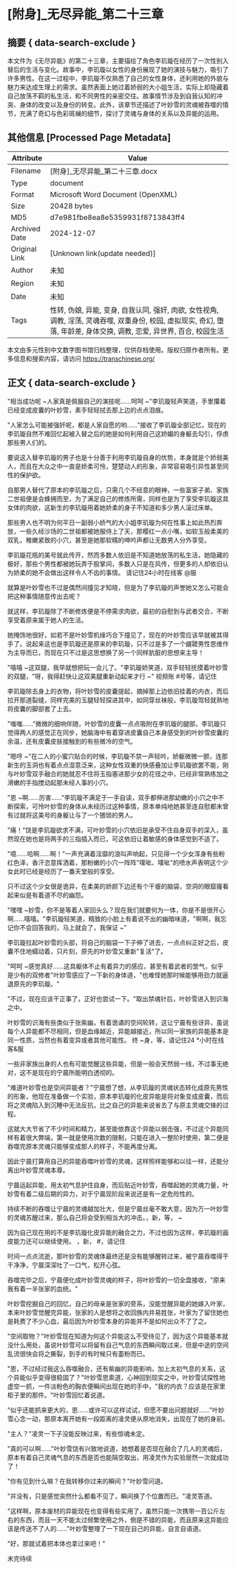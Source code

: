 # [附身]_无尽异能_第二十三章



## 摘要  { data-search-exclude }

<!-- tcd_abstract -->
本文件为《无尽异能》的第二十三章，主要描绘了角色李玑璇在经历了一次性别入替后的生活与变化。故事中，李玑璇以女性的身份展现了她的演技与魅力，吸引了许多男性。在这一过程中，李玑璇不仅熟悉了自己的女性身体，还利用她的外貌与魅力来达成生理上的需求。虽然表面上她过着娇弱的大小姐生活，实际上却隐藏着自己放荡不羁的私生活，和不同男性的亲密交往。故事情节涉及到自我认知的冲突、身体的改变以及身份的转变。此外，该章节还描述了叶妙雪的灵魂被吞噬的情节，充满了奇幻与色彩斑斓的细节，探讨了灵魂与身体的关系以及异能的运用。

<!-- tcd_abstract_end -->

## 其他信息 [Processed Page Metadata]

| Attribute       | Value                                  |
|-----------------|----------------------------------------|
| Filename        | [附身]_无尽异能_第二十三章.docx                             |
| Type            | document                                 |
| Format          | Microsoft Word Document (OpenXML)                               |
| Size            | 20428 bytes                           |
| MD5             | d7e981fbe8ea8e5359931f8713843ff4                                  |
| Archived Date   | 2024-12-07                             |
| Original Link   | [Unknown link(update needed)]                         |
| Author          | 未知                               |
| Region          | 未知                               |
| Date            | 未知                                 |
| Tags            | 性转, 伪娘, 异能, 变身, 自我认同, 强奸, 肉欲, 女性视角, 调教, 淫荡, 灵魂吞噬, 双重身份, 校园, 虚拟现实, 奇幻, 堕落, 年龄差, 身体交换, 调教, 恋爱, 异世界, 百合, 校园生活                                 |

本文由多元性别中文数字图书馆归档整理，仅供存档使用。版权归原作者所有。更多信息和搜索内容，请访问 <https://transchinese.org/>


## 正文 { data-search-exclude }

<!-- tcd_main_text -->
"相当成功呢 ~人家真是佩服自己的演技呢......呵呵 ~"李玑璇轻声笑道，手里攥着已经变成皮囊的叶妙雪，素手轻轻拭去那上边的点点泪痕。

"人家怎么可能被强奸呢，都是人家自愿的哟......"接收了李玑璇全部记忆，现在的李玑璇自然不难回忆起被入替之后的她是如何利用自己这娇媚的身躯去勾引，俘虏那些男人们的。

要说这入替李玑璇的男子也是十分善于利用李玑璇自身的优势，本身就是个娇弱美人，而且在大众之中一直是娇柔可怜，楚楚动人的形象，非常容易吸引异性甚至同性的保护欲。

自那男人替代了原本的李玑璇之后，只需几个不经意的眼神，一些富家子弟、家族二世祖便是会蜂拥而至，为了满足自己的修炼所需，同样也是为了享受李玑璇这具女体的肉欲，这新生的李玑璇用着她娇柔的身子不知道和多少男人滚过床单。

那些男人也不明为何平日一副弱小娇气的大小姐李玑璇为何在性事上如此热烈奔放，一些久经沙场的二世祖都被她服侍上了天，那樱红一点小嘴，如软玉般柔美的双乳，稚嫩紧致的小穴，甚至是她那软糯的呻吟声都让无数男人分外享受。

李玑璇花瓶的美号就此传开，然而多数人依旧是不知道她放荡的私生活，她隐藏的极好，那些个男性都被她玩弄于股掌间，多数人只是在风传，但更多的人却依旧认为娇柔的她不会做出这样令人不齿的事情。 请记住24小时在线客 @服

就算是叶妙雪也不过是偶然间撞见才知晓，但是为了李玑璇的声誉她又怎么可能会把这种事情随意传出去呢？

就这样，李玑璇除了不断修炼便是不停需求肉欲，最初的自慰到与武者交合，不断享受着原来属于她人的生活。

她掩饰地很好，如若不是叶妙雪机缘巧合下撞见了，现在的叶妙雪应该早就被其得手了。说起来这也是李玑璇还是原来的李玑璇，只不过是多了一个龌蹉男性思维作为主导而已，而现在只不过是这思想换了另一个同样肮脏的思想来主导！

"嘻嘻 ~这双腿，我早就想把玩一会儿了。"李玑璇娇笑道，双手轻轻抚摸着叶妙雪的双腿，"呀，我得赶快让这双美腿重新动起来才行 ~" 视频账 #号等，请记住

李玑璇除去身上的衣物，将叶妙雪的皮囊提起，摘掉那上边依旧挂着的内衣，而后拉开那道裂缝，同样完美的玉腿轻轻探进其中，如同穿丝袜般，李玑璇驾轻就熟地将皮囊的脚部套了上去。

"嗤嗤......"微微的细响伴随，叶妙雪的皮囊一点点吸附在李玑璇的腿部，李玑璇只觉得两人的感觉正在同步，她脑海中有着穿进皮囊自己本身感受到的叶妙雪皮囊的余温，还有皮囊皮肤接触到的有些微冷的空气。

"嗯哼 ~"在二人的小蜜穴贴合的时候，李玑璇不禁一声轻吟，娇躯微微一颤，连那新生的玉洞也有着点点湿意泛来，这种女性双重的快感叠加让李玑璇欲罢不能，刚与叶妙雪双手融合的她就忍不住将玉指塞进那少女的花径之中，已经非常熟练加之滑嫩的手指搅动起那未经人事的小穴。

"恩 ~啊......厉害......"李玑璇不满足于一手自读，双手都伸进那幼嫩的小穴之中不断探索，可怜叶妙雪的身体从未经历过这种事情，原本单纯地她甚至连自慰都未曾有过就将这美号的身躯让与了一个猥琐的男人。

"痛！"饶是李玑璇欲求不满，可叶妙雪的小穴依旧是承受不住自身双手的深入，虽然现在她也是将两手的三指插入而已，可这依旧让着敏感的身体感觉到不适了。

"噫......哈啊......啊！"一声充满着淫靡的浪叫声响起，只见得一个少女浑身有些粉红色泽，香汗恣意挥洒着，那粉嫩的小穴一阵阵"噗呲、噗呲"的喷水声表明这个少女此时已经是经历了一番天堂般的享受。

只不过这个少女很是诡异，在柔美的娇颜下边还有个干瘪的脑袋，空洞的眼窟窿看起来似是有着道不尽的幽怨。

"嘿嘿 ~妙雪，你不是等着人家回头么？现在我们就要何为一体，你是不是很开心啊......嘻嘻。"李玑璇轻笑道，精致的小脸上有着说不出的幽暗味道，"啊啊，我忘记你不会回答我的，马上就会了，我保证 ~"

李玑璇拉起叶妙雪的头部，将自己的脑袋一下子伸了进去，一点点纠正好之后，皮囊不住地蠕动着，只片刻，原先的叶妙雪又重新"复活"了。

"呵呵 ~感觉真好......这具躯体不止有着异力的感应，甚至有着武者的罡气，似乎是少有的双修者"叶妙雪感应了一下新的身体道，"也难怪她那时候能够用劲力就逼退原先的李玑璇。"

"不过，现在应该干正事了，正好也尝试一下。"取出禁魂针后，叶妙雪进入到识海之中。

叶妙雪的识海有些类似于张紫幽，有着诡谲的空间轮转，这让宁晨有些讶异，虽说每个人异能都不尽相同，但是血缘越近，异能越接近，所以同一家族的异能基本是同一性质，当然也有着变异或者其他可能性。
终 ~身，等，请记住24 *小时在线客&服

一些非家族出身的人也有可能觉醒这些异能，但是一般会天然弱一线，不过事无绝对，这不是现在的宁晨所能明白透彻的。

"难道叶妙雪也是空间异能者？"宁晨想了想，从李玑璇的灵魂状态转化成原先男性的形象，他现在准备做一个实验，原本李玑璇的化皮异能是将对象变成皮囊，而后将之灵魂陷入到沉睡中无法反抗，比之自己的异能来说省去了与原主灵魂交锋的过程。

这就大大节省了不少时间和精力，甚至能依靠这个异能以弱击强，不过这个异能同样有着很大弊端，第一就是使用次数的限制，只能在进入一整阶时使用，第二便是吞噬完原本灵魂只能够变成那人的样子，不能再度分离。

因此宁晨打算用自己的异能吞噬叶妙雪的灵魂，这样照样能够和以往一样，还能分离出叶妙雪灵魂本尊。

宁晨运起异能，用太初气息护住自身，而后贴近叶妙雪，吞噬起她的灵魂力量，叶妙雪有着二级后期的异力，对于宁晨现阶段来说还是有一定危险性的。

持续不断的吞噬让宁晨的灵魂越加壮大，但是宁晨丝毫不敢大意，因为万一叶妙雪的灵魂苏醒过来，那么自己将会受到相当大的冲击。，新，等， ~

因为自己现在用的不是李玑璇化皮异能的融合之力，不过也因为这样，李玑璇的画皮能力还可以继续使用。 ，新， #，请记住

时间一点点流逝，那叶妙雪的灵魂体最终还是没有能够醒转过来，被宁晨吞噬得干干净净，宁晨深深吐了一口气，松开心弦。

吞噬完毕之后，宁晨便化成叶妙雪灵魂的样子，将叶妙雪的一切全盘接收，"原来我有着一半张家的血统。"

叶妙雪挖掘自己的回忆，自己的母亲是张家的旁系，没能觉醒异能的她嫁入叶家，本来叶妙雪觉醒完异能，张家的人是想将之收回族内并易姓张，叶家为了留住她也是耗费了不少心血，最后因为叶妙雪本身的异能并不是如何出众不了了之。

"空间取物？"叶妙雪现在知道为何这个异能这么不受待见了，因为这个异能基本就没什么用处，虽说叶妙雪可以将留有自己气息的东西瞬间取过来，但是中途的空间乱流很快会将之撕裂，到手的有时候只有齑粉而已。

"恩，不过经过我这么吞噬融合，还有紫幽的异能影响，加上太初气息的关系，这个异能似乎变得很稳固了？"叶妙雪思索道，心神回到现实之中，叶妙雪试探性地虚空一抓，一件淡粉色的胸衣便瞬间出现在她的手中，"我的内衣？应该是在家里柜子里的那件。"叶妙雪回忆着说道。

"似乎还能抓来更大的，恩......或许可以这样试试，但愿不要出问题就好......"叶妙雪心念一动，那原本离开她有一段距离的凌灵便从原地消失，出现在了她的身前。

"主人？"凌灵一下子没能反映过来，有些惊魂未定。

"真的可以啊......"叶妙雪饶有兴致地说道，她想着是否现在融合了几人的灵魂后，原本有着自己灵魂气息的东西是否也能隔空取出，用凌灵作为实验居然一次就成功了！

"你有见到什么嘛？在我转移你过来的瞬间？"叶妙雪问道。

"并没有，只是感觉突然什么都看不见了，瞬间换了个位置而已。"凌灵答道。

"这样啊，原本废材的异能现在也变得有些实用了，虽然只能一次携带一百公斤左右的东西，而且一天不能太过频繁使用之外，倒是不错的异能，而且原来这异能应该是传送不了人的......"叶妙雪整理了一下现在自己的异能，自言自语道。

"好，那就试着把本体也拿过来吧！"

未完待续
<!-- tcd_main_text_end -->

